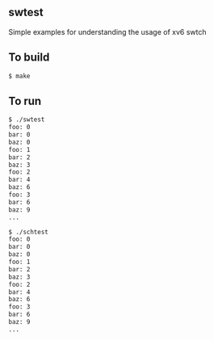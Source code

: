 swtest
------
Simple examples for understanding the usage of xv6 swtch


## To build

```sh
$ make
```

## To run

```sh
$ ./swtest
foo: 0
bar: 0
baz: 0
foo: 1
bar: 2
baz: 3
foo: 2
bar: 4
baz: 6
foo: 3
bar: 6
baz: 9
...
```

```sh
$ ./schtest
foo: 0
bar: 0
baz: 0
foo: 1
bar: 2
baz: 3
foo: 2
bar: 4
baz: 6
foo: 3
bar: 6
baz: 9
...
```
